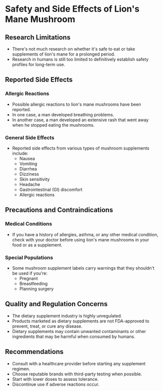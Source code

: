 # Safety and Side Effects of Lion's Mane Mushroom

## Research Limitations
- There's not much research on whether it's safe to eat or take supplements of lion's mane for a prolonged period.
- Research in humans is still too limited to definitively establish safety profiles for long-term use.

## Reported Side Effects

### Allergic Reactions
- Possible allergic reactions to lion's mane mushrooms have been reported.
- In one case, a man developed breathing problems.
- In another case, a man developed an extensive rash that went away when he stopped eating the mushrooms.

### General Side Effects
- Reported side effects from various types of mushroom supplements include:
  - Nausea
  - Vomiting
  - Diarrhea
  - Dizziness
  - Skin sensitivity
  - Headache
  - Gastrointestinal (GI) discomfort
  - Allergic reactions

## Precautions and Contraindications

### Medical Conditions
- If you have a history of allergies, asthma, or any other medical condition, check with your doctor before using lion's mane mushrooms in your food or as a supplement.

### Special Populations
- Some mushroom supplement labels carry warnings that they shouldn't be used if you're:
  - Pregnant
  - Breastfeeding
  - Planning surgery

## Quality and Regulation Concerns
- The dietary supplement industry is highly unregulated.
- Products marketed as dietary supplements are not FDA-approved to prevent, treat, or cure any disease.
- Dietary supplements may contain unwanted contaminants or other ingredients that may be harmful when consumed by humans.

## Recommendations
- Consult with a healthcare provider before starting any supplement regimen.
- Choose reputable brands with third-party testing when possible.
- Start with lower doses to assess tolerance.
- Discontinue use if adverse reactions occur.
